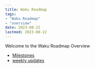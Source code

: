 ```yaml
---
title: Waku Roadmap
tags:
- "Waku Roadmap"
- "overview"
date: 2023-08-22
lastmod: 2023-08-22
---
```


Welcome to the Waku Roadmap Overview
- [Milestones](waku/milestones-overview.md)
- [weekly updates](tags/waku-updates)